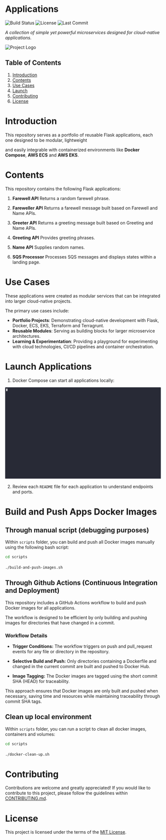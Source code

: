 # Applications

![Build Status](https://img.shields.io/github/actions/workflow/status/juanroldan1989/applications/ci.yml)
![License](https://img.shields.io/github/license/juanroldan1989/applications)
![Last Commit](https://img.shields.io/github/last-commit/juanroldan1989/applications)

_A collection of simple yet powerful microservices designed for cloud-native applications._

![Project Logo](https://elogroup.com/wp-content/uploads/2024/04/WhatsApp-Image-2024-04-18-at-15.57.23-1024x574.jpeg)

## Table of Contents

1. [Introduction](#introduction)
2. [Contents](#contents)
3. [Use Cases](#use-cases)
4. [Launch](#launch-applications)
5. [Contributing](#contributing)
6. [License](#license)

# Introduction

This repository serves as a portfolio of reusable Flask applications, each one designed to be modular, lightweight

and easily integrable with containerized environments like **Docker Compose**, **AWS ECS** and **AWS EKS**.

# Contents

This repository contains the following Flask applications:

1. **Farewell API**
   Returns a random farewell phrase.

2. **Fareweller API**
   Returns a farewell message built based on Farewell and Name APIs.

3. **Greeter API**
   Returns a greeting message built based on Greeting and Name APIs.

4. **Greeting API**
   Provides greeting phrases.

5. **Name API**
   Supplies random names.

6. **SQS Processor**
   Processes SQS messages and displays states within a landing page.

# Use Cases

These applications were created as modular services that can be integrated into larger cloud-native projects.

The primary use cases include:

- **Portfolio Projects**: Demonstrating cloud-native development with Flask, Docker, ECS, EKS, Terraform and Terragrunt.
- **Reusable Modules**: Serving as building blocks for larger microservice architectures.
- **Learning & Experimentation**: Providing a playground for experimenting with cloud technologies, CI/CD pipelines and container orchestration.

# Launch Applications

1. Docker Compose can start all applications locally:

![](docker-compose.gif)

2. Review each `README` file for each application to understand endpoints and ports.

# Build and Push Apps Docker Images

## Through manual script (debugging purposes)

Within `scripts` folder, you can build and push all Docker images manually using the following bash script:

```bash
cd scripts

./build-and-push-images.sh
```

## Through Github Actions (Continuous Integration and Deployment)

This repository includes a GitHub Actions workflow to build and push Docker images for all applications.

The workflow is designed to be efficient by only building and pushing images for directories that have changed in a commit.

### Workflow Details

- **Trigger Conditions:** The workflow triggers on push and pull_request events for any file or directory in the repository.

- **Selective Build and Push:** Only directories containing a Dockerfile and changed in the current commit are built and pushed to Docker Hub.

- **Image Tagging:** The Docker images are tagged using the short commit SHA (HEAD) for traceability.

This approach ensures that Docker images are only built and pushed when necessary, saving time and resources while maintaining traceability through commit SHA tags.

## Clean up local environment

Within `scripts` folder, you can run a script to clean all docker images, containers and volumes:

```bash
cd scripts

./docker-clean-up.sh
```

# Contributing

Contributions are welcome and greatly appreciated! If you would like to contribute to this project, please follow the guidelines within [CONTRIBUTING.md](CONTRIBUTING.md).

# License

This project is licensed under the terms of the [MIT License](LICENSE).
